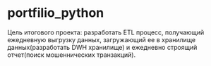 # portfilio_python
Цель итогового проекта: разработать  ETL процесс, получающий ежедневную выгрузку данных, загружающий ее в хранилище данных(разработать DWH хранилище) и ежедневно строящий отчет(поиск мошеннических транзакций).
